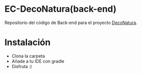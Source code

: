 # EC-DecoNatura(back-end)
Repositorio del código de Back-end para el proyecto [DecoNatura](https://ecdeconatura-dev.netlify.app/).

# Instalación
- Clona la carpeta
- Añade a tu IDE con gradle
- Disfruta :)
